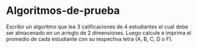 # Algoritmos-de-prueba
Escribir un algoritmo que lea 3 calificaciones de 4 estudiantes el cual debe ser
almacenado en un arreglo de 2 dimensiones. Luego calcule e imprima el promedio
de cada estudiante con su respectiva letra (A, B, C, D o F).